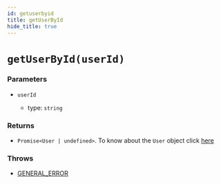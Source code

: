 ```yaml
---
id: getuserbyid
title: getUserById
hide_title: true
---
```


# `getUserById(userId)`

### Parameters
- `userId`

  - type: `string`


### Returns
- `Promise<User | undefined>`. To know about the `User` object click [here](https://github.com/supertokens/core-driver-interface/wiki#third-party-user)

### Throws 
- [GENERAL_ERROR](./../errors/general_error)